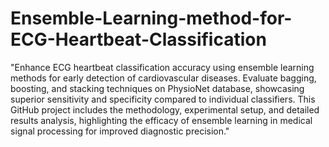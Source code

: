 # Ensemble-Learning-method-for-ECG-Heartbeat-Classification
"Enhance ECG heartbeat classification accuracy using ensemble learning methods for early detection of cardiovascular diseases.
Evaluate bagging, boosting, and stacking techniques on PhysioNet database, showcasing superior sensitivity and specificity compared to individual classifiers.
This GitHub project includes the methodology, experimental setup, and detailed results analysis, highlighting the efficacy of ensemble learning in medical signal processing for improved diagnostic precision."
